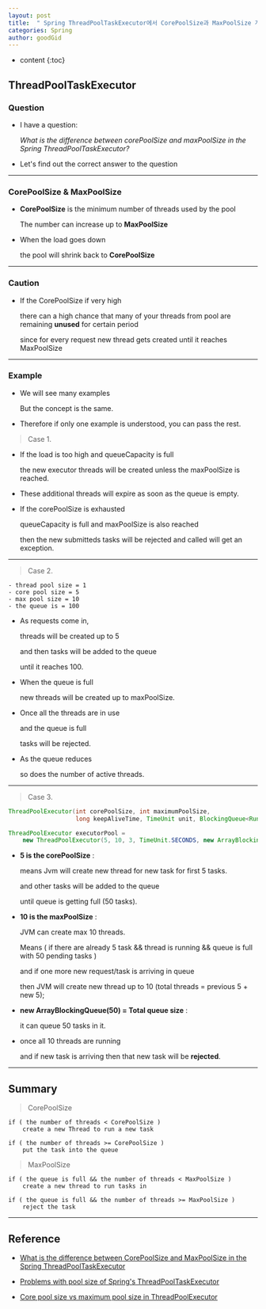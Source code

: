 ```yaml
---
layout: post
title:  " Spring ThreadPoolTaskExecutor에서 CorePoolSize과 MaxPoolSize 개념 알아보기 "
categories: Spring
author: goodGid
---
```

* content
{:toc}

## ThreadPoolTaskExecutor

### Question

* I have a question:
 
  *What is the difference between corePoolSize and maxPoolSize in the Spring ThreadPoolTaskExecutor?*

* Let's find out the correct answer to the question

---

### CorePoolSize & MaxPoolSize

* **CorePoolSize** is the minimum number of threads used by the pool

  The number can increase up to **MaxPoolSize**
  
* When the load goes down 

  the pool will shrink back to **CorePoolSize**

---

### Caution

* If the CorePoolSize if very high 

  there can a high chance that many of your threads from pool are remaining **unused** for certain period
  
  since for every request new thread gets created until it reaches MaxPoolSize

---

### Example

* We will see many examples

  But the concept is the same.

* Therefore if only one example is understood, you can pass the rest.

> Case 1.

* If the load is too high and queueCapacity is full 

  the new executor threads will be created unless the maxPoolSize is reached. 
  
* These additional threads will expire as soon as the queue is empty. 

* If the corePoolSize is exhausted 

  queueCapacity is full and maxPoolSize is also reached 
  
  then the new submitteds tasks will be rejected and called will get an exception.

---

> Case 2.

```
- thread pool size = 1 
- core pool size = 5 
- max pool size = 10   
- the queue is = 100
```

* As requests come in, 

  threads will be created up to 5 
  
  and then tasks will be added to the queue 
  
  until it reaches 100. 
  
* When the queue is full 

  new threads will be created up to maxPoolSize. 
  
* Once all the threads are in use 

  and the queue is full 
  
  tasks will be rejected. 
  
* As the queue reduces

  so does the number of active threads.


---

> Case 3.

``` java
ThreadPoolExecutor(int corePoolSize, int maximumPoolSize, 
                   long keepAliveTime, TimeUnit unit, BlockingQueue<Runnable> workQueue)

ThreadPoolExecutor executorPool = 
    new ThreadPoolExecutor(5, 10, 3, TimeUnit.SECONDS, new ArrayBlockingQueue<Runnable>(50));
```

* **5 is the corePoolSize** :

  means Jvm will create new thread for new task for first 5 tasks. 
  
  and other tasks will be added to the queue 
  
  until queue is getting full (50 tasks).

* **10 is the maxPoolSize** : 

  JVM can create max 10 threads. 
  
  Means ( if there are already 5 task && thread is running && queue is full with 50 pending tasks )
  
  and if one more new request/task is arriving in queue 
  
  then JVM will create new thread up to 10 (total threads = previous 5 + new 5);

* **new ArrayBlockingQueue(50) = Total queue size** :
  
  it can queue 50 tasks in it.

* once all 10 threads are running 

  and if new task is arriving then that new task will be **rejected**.

---

## Summary

> CorePoolSize

``` 
if ( the number of threads < CorePoolSize )
    create a new Thread to run a new task

if ( the number of threads >= CorePoolSize )
    put the task into the queue
```

> MaxPoolSize

```
if ( the queue is full && the number of threads < MaxPoolSize )
    create a new thread to run tasks in

if ( the queue is full && the number of threads >= MaxPoolSize )
    reject the task
```

---

## Reference

* [What is the difference between CorePoolSize and MaxPoolSize in the Spring ThreadPoolTaskExecutor](https://stackoverflow.com/questions/1878806/what-is-the-difference-between-CorePoolSize-and-MaxPoolSize-in-the-spring-thread)

* [Problems with pool size of Spring's ThreadPoolTaskExecutor](https://stackoverflow.com/questions/32157817/problems-with-pool-size-of-springs-threadpooltaskexecutor)

* [Core pool size vs maximum pool size in ThreadPoolExecutor](https://stackoverflow.com/questions/17659510/core-pool-size-vs-maximum-pool-size-in-threadpoolexecutor)